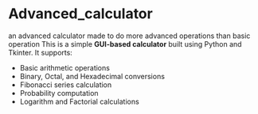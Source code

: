 # Advanced_calculator
an advanced calculator made to do more advanced operations than basic operation
This is a simple **GUI-based calculator** built using Python and Tkinter. It supports:
- Basic arithmetic operations
- Binary, Octal, and Hexadecimal conversions
- Fibonacci series calculation
- Probability computation
- Logarithm and Factorial calculations
